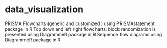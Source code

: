 # data_visualization
PRISMA Flowcharts (generic and customized ) using PRISMAstatement package in R
Top down and left right flowcharts: block randomization is presented using DiagrammeR package in R
Sequence flow diagrams using DiagrammeR package in R
